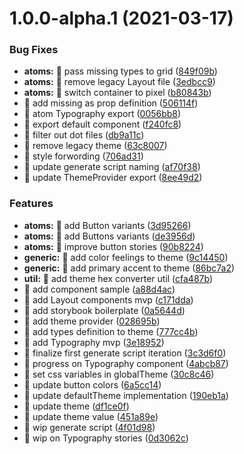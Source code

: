 # 1.0.0-alpha.1 (2021-03-17)


### Bug Fixes

* **atoms:** 🐛 pass missing types to grid ([849f09b](https://github.com/tonyghiani/mountain-ui/commit/849f09beeba35ab87b18450c30c4ec5615fa5ebe))
* **atoms:** 🐛 remove legacy Layout file ([3edbcc9](https://github.com/tonyghiani/mountain-ui/commit/3edbcc98e8d3527a13de8148f2b83713b56c2688))
* **atoms:** 🐛 switch container to pixel ([b80843b](https://github.com/tonyghiani/mountain-ui/commit/b80843b81670036bdd25c5d1796e8f48b232691d))
* 🐛 add missing as prop definition ([506114f](https://github.com/tonyghiani/mountain-ui/commit/506114fd2ba6cf347ceba8b31557d571aa72b06c))
* 🐛 atom Typography export ([0056bb8](https://github.com/tonyghiani/mountain-ui/commit/0056bb8b8502d44dffacf2e39054032e655a4d19))
* 🐛 export default component ([f240fc8](https://github.com/tonyghiani/mountain-ui/commit/f240fc8137985f77dcad6269155deb11508dd1e9))
* 🐛 filter out dot files ([db9a11c](https://github.com/tonyghiani/mountain-ui/commit/db9a11c865fdfc415f5518cbfda9f40928754c93))
* 🐛 remove legacy theme ([63c8007](https://github.com/tonyghiani/mountain-ui/commit/63c8007dd26d701dde28d9af1c23c9c5396a0a9b))
* 🐛 style forwording ([706ad31](https://github.com/tonyghiani/mountain-ui/commit/706ad312a448741776e1aa194fff6c7de82018c4))
* 🐛 update generate script naming ([af70f38](https://github.com/tonyghiani/mountain-ui/commit/af70f3861f62c7e7ed71fe4a73d4151838764c0f))
* 🐛 update ThemeProvider export ([8ee49d2](https://github.com/tonyghiani/mountain-ui/commit/8ee49d2ff7353a8809632188548e34b49c37117e))


### Features

* **atoms:** 🎸 add Button variants ([3d95266](https://github.com/tonyghiani/mountain-ui/commit/3d9526645b14d2811aeadc40985be4864a2091e5))
* **atoms:** 🎸 add Buttons variants ([de3956d](https://github.com/tonyghiani/mountain-ui/commit/de3956d8c147e9500bb7d5ceaf75304057d58a99))
* **atoms:** 🎸 improve button stories ([90b8224](https://github.com/tonyghiani/mountain-ui/commit/90b82245f235c7ba7e7f0d30f00947c50f95e012))
* **generic:** 🎸 add color feelings to theme ([9c14450](https://github.com/tonyghiani/mountain-ui/commit/9c14450435b9797256e050bb80485317b9855869))
* **generic:** 🎸 add primary accent to theme ([86bc7a2](https://github.com/tonyghiani/mountain-ui/commit/86bc7a2c394c7232bb5fa3759c50612e9f0071cf))
* **util:** 🎸 add theme hex converter util ([cfa487b](https://github.com/tonyghiani/mountain-ui/commit/cfa487bc285fc84a2f30d5bdaf23fbfe12e07e42))
* 🎸 add component sample ([a88d4ac](https://github.com/tonyghiani/mountain-ui/commit/a88d4ac1d67b4f7efbb70bb77cb6f10826686056))
* 🎸 add Layout components mvp ([c171dda](https://github.com/tonyghiani/mountain-ui/commit/c171dda4651605218dc77f5b6025214673283ce4))
* 🎸 add storybook boilerplate ([0a5644d](https://github.com/tonyghiani/mountain-ui/commit/0a5644d78465073b10ef5af9e45ac6090e2f4b6c))
* 🎸 add theme provider ([028695b](https://github.com/tonyghiani/mountain-ui/commit/028695b89428b5e02ba1d19f88e621bd94658171))
* 🎸 add types definition to theme ([777cc4b](https://github.com/tonyghiani/mountain-ui/commit/777cc4bb66ede642585b414e09917c0af0f6f9b6))
* 🎸 add Typography mvp ([3e18952](https://github.com/tonyghiani/mountain-ui/commit/3e189528f15e5b56af683f0736f52559e3fa90c0))
* 🎸 finalize first generate script iteration ([3c3d6f0](https://github.com/tonyghiani/mountain-ui/commit/3c3d6f0baa1e47bfeee833fdb32bbcb575e40407))
* 🎸 progress on Typography component ([4abcb87](https://github.com/tonyghiani/mountain-ui/commit/4abcb870cc1243d9dcf50a017ef4e71804963c35))
* 🎸 set css variables in globalTheme ([30c8c46](https://github.com/tonyghiani/mountain-ui/commit/30c8c46e3597e661699d634c8f6b8d1b63f167bd))
* 🎸 update button colors ([6a5cc14](https://github.com/tonyghiani/mountain-ui/commit/6a5cc1476e545aa43530142c8d9515c1a46036a2))
* 🎸 update defaultTheme implementation ([190eb1a](https://github.com/tonyghiani/mountain-ui/commit/190eb1a73920baeab1d01b90cf2f3542deb0ff70))
* 🎸 update theme ([df1ce0f](https://github.com/tonyghiani/mountain-ui/commit/df1ce0f9f7dbf8c95ed6e2a381f779995317aa4b))
* 🎸 update theme value ([451a89e](https://github.com/tonyghiani/mountain-ui/commit/451a89e6116ca99efa604b14408561bfc3539d89))
* 🎸 wip generate script ([4f01d98](https://github.com/tonyghiani/mountain-ui/commit/4f01d982b2ae2b6fee0db8b9b5872f3c7e4e68e6))
* 🎸 wip on Typography stories ([0d3062c](https://github.com/tonyghiani/mountain-ui/commit/0d3062cf0547f0fdfb072ea23bdb212496718f9c))
